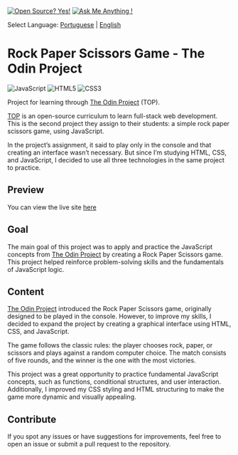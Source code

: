 [![Open Source? Yes!](https://badgen.net/badge/Open%20Source%20%3F/Yes%21/blue?icon=github)](https://github.com/Naereen/badges/) [![Ask Me Anything !](https://img.shields.io/badge/Ask%20me-anything-1abc9c.svg)](https://GitHub.com/Naereen/ama)

Select Language: [Portuguese](./README-ptbr.md) | [English](./README.md)
# Rock Paper Scissors Game - The Odin Project
![JavaScript](https://img.shields.io/badge/javascript-%23323330.svg?style=for-the-badge&logo=javascript&logoColor=%23F7DF1E)  ![HTML5](https://img.shields.io/badge/html5-%23E34F26.svg?style=for-the-badge&logo=html5&logoColor=white) ![CSS3](https://img.shields.io/badge/css3-%231572B6.svg?style=for-the-badge&logo=css3&logoColor=white)

Project for learning through [The Odin Project](https://www.theodinproject.com/) (TOP). 

[TOP](https://www.theodinproject.com/) is an open-source curriculum to learn full-stack web development. This is the second project they assign to their students: a simple rock paper scissors game, using JavaScript.

In the project’s assignment, it said to play only in the console and that creating an interface wasn’t necessary. But since I’m studying HTML, CSS, and JavaScript, I decided to use all three technologies in the same project to practice.

## Preview
You can view the live site [here]()

## Goal
The main goal of this project was to apply and practice the JavaScript concepts from [The Odin Project](https://www.theodinproject.com/) by creating a Rock Paper Scissors game. This project helped reinforce problem-solving skills and the fundamentals of JavaScript logic.

## Content
[The Odin Project](https://www.theodinproject.com/) introduced the Rock Paper Scissors game, originally designed to be played in the console. However, to improve my skills, I decided to expand the project by creating a graphical interface using HTML, CSS, and JavaScript.  

The game follows the classic rules: the player chooses rock, paper, or scissors and plays against a random computer choice. The match consists of five rounds, and the winner is the one with the most victories.  

This project was a great opportunity to practice fundamental JavaScript concepts, such as functions, conditional structures, and user interaction. Additionally, I improved my CSS styling and HTML structuring to make the game more dynamic and visually appealing.

## Contribute
If you spot any issues or have suggestions for improvements, feel free to open an issue or submit a pull request to the repository.
